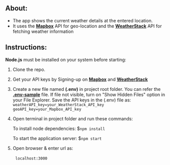 ## About:

- The app shows the current weather details at the entered location.
- It uses the **[Mapbox](https://www.mapbox.com/)** API for geo-location and the
  **[WeatherStack](https://weatherstack.com/)** API for fetching weather information

## Instructions:

**Node.js**  must be installed on your system before starting:

1. Clone the repo.

2. Get your API keys by Signing-up on **[Mapbox](https://www.mapbox.com/)**  and
    **[WeatherStack](https://weatherstack.com/)**

3. Create a new file named **(.env)** in project root folder. You can refer the **[.env-sample](.env-sample)** file. If file not visible, turn on  "Show Hidden Files" option in your File Explorer. Save the API keys in the (.env)  file as:
`   
        weatherAPI_key=your_WeatherStack_API_key
        geoAPI_key=your_Mapbox_API_key
`
4. Open terminal in project folder and run these commands:

   To install node dependencies:
   $`npm install`

   To start the application server:
   $`npm start`

5. Open browser & enter url as:

        `localhost:3000`
